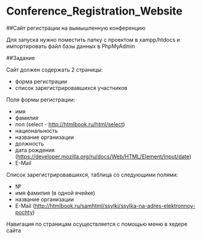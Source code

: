 # Conference_Registration_Website
##Сайт регистрации на вымышленную конференцию

Для запуска нужно поместить папку с проектом в xampp/htdocs
и импортировать файл базы данных в PhpMyAdmin

##Задание

Сайт должен содержать 2 страницы:
   - форма регистрации
   - список зарегистрировавшихся участников

Поля формы регистрации:
- имя
- фамилия
- пол (select - http://htmlbook.ru/html/select)
- национальность
- название организации
- должность
- дата рождения (https://developer.mozilla.org/ru/docs/Web/HTML/Element/Input/date)
- E-Mail

Список зарегистрировавшихся, таблица со следующими полями:
- №
- имя фамилия (в одной ячейке)
- название организации
- E-Mail (http://htmlbook.ru/samhtml/ssylki/ssylka-na-adres-elektronnoy-pochty)

Навигация по страницам осуществляется с помощью меню в хедере сайта
